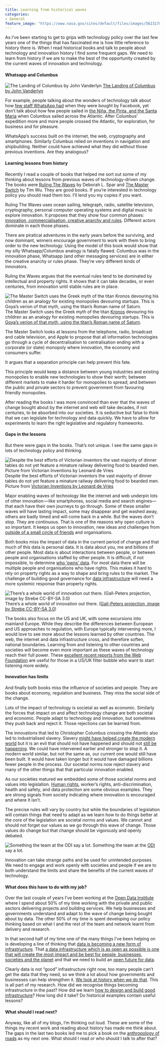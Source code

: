 ```yaml
---
title: Learning from historical waves
categories:
- General
feature_image: "https://www.nasa.gov/sites/default/files/images/562317main_PIA14033_full.jpg"
---
```


As I’ve been starting to get to grips with technology policy over the last few years one of the things that has fascinated me is how little reference to history there is. When I read historical books and talk to people about technology and innovation history I find some frequent gaps. We need to learn from history if we are to make the best of the opportunity created by the current waves of innovation and technology.

<!-- more -->

#### Whatsapp and Columbus

![[The Landing of Columbus by John Vanderlyn](https://en.wikipedia.org/wiki/Christopher_Columbus#/media/File:Landing_of_Columbus_%282%29.jpg)](https://cdn-images-1.medium.com/max/600/1*4u552Lp_j0vJJC6-WVJrmg.jpeg)
[The Landing of Columbus by John Vanderlyn](https://en.wikipedia.org/wiki/Christopher_Columbus#/media/File:Landing_of_Columbus_%282%29.jpg)

For example, people talking about the wonders of technology talk about how [few staff WhatsApp had](https://www.wired.com/2015/09/whatsapp-serves-900-million-users-50-engineers/) when they were bought by Facebook, yet don’t talk about how few people sailed in [the Niña, the Pinta, and the Santa Maria](http://www.indepthinfo.com/columbus-christopher/nina-pinta-santa-maria.htm) when Columbus sailed across the Atlantic. After Columbus’ expedition more and more people crossed the Atlantic, for exploration, for business and for pleasure.

WhatsApp’s success built on the internet, the web, cryptography and smartphones. Similarly Columbus relied on inventions in navigation and shipbuilding. Neither could have achieved what they did without those previous inventions. Are they analogous?

#### Learning lessons from history

Recently I read a couple of books that helped me sort out some of my thinking about lessons from previous waves of technology-driven change. The books were [Ruling The Waves](https://books.google.co.uk/books/about/Ruling_the_waves.html?id=KGi5AAAAIAAJ&redir_esc=y) by Deborah L. Spar and [The Master Switch](https://en.wikipedia.org/wiki/Tim_Wu#The_Master_Switch) by Tim Wu. They are good books. If you’re interested in technology policy you should read them too. I’ll lend you my copies if you want.

Ruling The Waves uses ocean sailing, telegraph, radio, satellite television, cryptography, personal computer operating systems and digital music to explore innovation. It proposes that they show four common phases: [innovation, commercialisation, creative anarchy and rules](https://techliberation.com/2004/08/31/what-were-reading-debora-spars-ruling-the-waves/). Different actors dominate in each those phases.

There are piratical adventures in the early years before the surviving, and now dominant, winners encourage government to work with them to bring order to the new technology. Using the model of this book would show that my silly Whatsapp/Columbus analogy is fatally flawed. Columbus was in the innovation phase, Whatsapp (and other messaging services) are in either the creative anarchy or rules phase. They’re very different kinds of innovators.

Ruling the Waves argues that the eventual rules tend to be dominated by intellectual and property rights. It shows that it can take decades, or even centuries, from innovation until stable rules are in place.

![The Master Switch uses the Greek myth of the titan [Kronos](https://en.wikipedia.org/wiki/Cronus) devouring his children as an analogy for existing monopolies devouring startups. This is [Goya’s verion of that myth, using the titan’s Roman name of Saturn](https://en.wikipedia.org/wiki/Saturn_Devouring_His_Son).](https://cdn-images-1.medium.com/max/600/1*ByZdxtHezWz7uTisUvF5OA.jpeg)
The Master Switch uses the Greek myth of the titan [Kronos](https://en.wikipedia.org/wiki/Cronus) devouring his children as an analogy for existing monopolies devouring startups. This is [Goya’s verion of that myth, using the titan’s Roman name of Saturn](https://en.wikipedia.org/wiki/Saturn_Devouring_His_Son).

The Master Switch looks at lessons from the telephone, radio, broadcast and cable television, and Apple to propose that all information technologies go through a cycle of decentralisation to centralisation ending with a corporate (or state) monopoly where innovation, the economy and consumers suffer.

It argues that a separation principle can help prevent this fate.

This principle would keep a distance between young industries and existing monopolies to enable new technologies to show their worth; between different markets to make it harder for monopolies to spread; and between the public and private sectors to prevent government from favouring friendly monopolies.

After reading the books I was more convinced than ever that the waves of change bought about by the internet and web will take decades, if not centuries, to be absorbed into our societies. It is seductive but false to think that we can legislate for technology and data quickly. We have to allow for experiments to learn the right legislative and regulatory frameworks.

#### Gaps in the lessons

But there were gaps in the books. That’s not unique. I see the same gaps in lots of technology policy and thinking.

![Despite the best efforts of Victorian inventors the vast majority of dinner tables do not yet feature a minature railway delivering food to bearded men. Picture from [Victorian Inventions by Leonard de Vries](https://www.goodreads.com/book/show/1118550.Victorian_Inventions)](https://cdn-images-1.medium.com/max/600/1*kp7ycg-73x9_wOBivU_m9A.jpeg)
Despite the best efforts of Victorian inventors the vast majority of dinner tables do not yet feature a minature railway delivering food to bearded men. Picture from [Victorian Inventions by Leonard de Vries](https://www.goodreads.com/book/show/1118550.Victorian_Inventions)

Major enabling waves of technology like the internet and web underpin lots of other innovation — like smartphones, social media and search engines—that each have their own journeys to go through. Some of these smaller waves will have lasting impact, some may disappear and get washed away, others are badly timed and will come back in a while. But the waves don’t stop. They are continuous. That is one of the reasons why open culture is so important. It keeps us open to innovation, new ideas and challenges from [outside of a small circle of friends](https://en.wikipedia.org/wiki/Outside_of_a_Small_Circle_of_Friends) and organisations.

Both books miss the impact of data in the current period of change and that much of this data is personal data. It is data about you, me and billions of other people. Most data is about interactions between people, or between people and organisations staffed by other people. It is difficult, if not impossible, to determine [who ‘owns’ data](https://theodi.org/blog/how-do-we-own-data). For most data there will be multiple people and organisations who have rights. This makes it hard to rely on property rights as a way to shape and bring rules to the market. The challenge of building good governance for [data infrastructure](https://theodi.org/what-is-data-infrastructure) will need a more systemic response than property rights.

![There’s a whole world of innovation out there. ([Gall-Peters projection, image by Strebe CC-BY-SA 3.0](https://en.wikipedia.org/wiki/Gall–Peters_projection))](https://cdn-images-1.medium.com/max/600/1*tt9JuhwMyOTWYdYurE1y2w.jpeg)
There’s a whole world of innovation out there. ([Gall-Peters projection, image by Strebe CC-BY-SA 3.0](https://en.wikipedia.org/wiki/Gall–Peters_projection))

The books also focus on the US and UK, with some excursions into mainland Europe. While they describe the differences between European and US approaches to regulation, with Europe typically intervening more, I would love to see more about the lessons learned by other countries. The web, the internet and data infrastructure cross, and therefore soften, national boundaries. Learning from and listening to other countries and societies will become even more important as these waves of technology reach their full power. These [excellent recent reports from the Web Foundation](http://webfoundation.org/2017/07/understanding-the-digital-trends-shaping-our-world/) are useful for those in a US/UK filter bubble who want to start listening more widely.

#### Innovation has limits

And finally both books miss the influence of societies and people. They are books about economy, regulation and business. They miss the social side of the change.

Lots of the impact of technology is societal as well as economic. Similarly the forces that impact on and affect technology change are both societal and economic. People adapt to technology and innovation, but sometimes they push back and reject it. Those rejections can be learned from.

The innovations that led to Christopher Columbus crossing the Atlantic also led to industrialised slavery. Slavery [might have helped create the modern world](https://www.thenation.com/article/capitalism-and-slavery/) but it is an evil that should not have happened and should not [still be happening](https://www.antislavery.org/slavery-today/modern-slavery/). We could have intervened earlier and stronger to stop it. A modern world similar, but not the same as, our current one would still have been built. It would have taken longer but it would have damaged billions fewer people in the process. Our societal norms now reject slavery and many of the other things that that particular innovation enabled.

As our societies matured we embedded some of those societal norms and values into legislation. [Human rights](https://en.wikipedia.org/wiki/Universal_Declaration_of_Human_Rights), worker’s rights, anti-discrimination, health and safety, and data protection are some obvious examples. They are strong signals from society indicating where innovation is encouraged and where it isn’t.

The precise rules will vary by country but while the boundaries of legislation will contain things that need to adapt as we learn how to do things better at the core of the legislation are societal norms and values. We cannot and should not forget our values as we go through this wave of change. Those values do change but that change should be vigorously and openly debated.

![Something the team at the [ODI](https://theodi.org) say a lot.](https://cdn-images-1.medium.com/max/600/1*fhXJ075owZqkm11wzzb1Ew.png)
Something the team at the [ODI](https://theodi.org) say a lot.

Innovation can take strange paths and be used for unintended purposes. We need to engage and work openly with societies and people if we are to both understand the limits and share the benefits of the current waves of technology.

#### What does this have to do with my job?

Over the last couple of years I’ve been working at the [Open Data Institute](https://theodi.org) where I spend about 50% of my time working with the private and public sectors delivering projects and building services. We help businesses and governments understand and adapt to the wave of change being bought about by data. The other 50% of my time is spent developing our policy thinking based on what I and the rest of the team and network learnt from delivery and research.

In that second half of my time one of the many things I’ve been helping on is developing a line of thinking that [data is becoming a new form of infrastructure](https://theodi.org/what-is-data-infrastructure). That [a data infrastructure which is as open as possible is one that will create the most impact and be best for people, businesses, societies and the planet](https://theodi.org/guides/principles-for-strengthening-our-data-infrastructure) and that we need to build an [open future for data](https://theodi.org/blog/comment-what-would-an-open-data-future-look-like).

Clearly data is not “good” infrastructure right now, too many people can’t get the data that they need, so we think a lot about how governments and businesses can help strengthen it. [We look at history when we do that](https://hackernoon.com/roman-roads-and-data-infrastructure-28f586c50f3b). This is all part of my research. How did we recognise things becoming infrastructure in the past? How did we learn [how to design and build good infrastructure](https://blog.ldodds.com/2017/07/12/data-is-infrastructure-so-it-needs-a-design-manual/)? How long did it take? Do historical examples contain useful lessons?

#### What should I read next?

Anyway, like all of my blogs, I’m thinking out loud. These are some of the things my recent work and reading about history has made me think about. The gaps in the last two books led me to pick a book on the [anthropology of roads](http://www.cornellpress.cornell.edu/book/?GCOI=80140100865490) as my next one. What should I read or who should I talk to after that?

